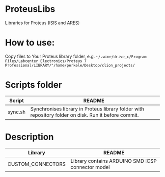 # ProteusLibs
Libraries for Proteus (ISIS and ARES)

# How to use:
Copy files to Your Proteus library folder, e.g.
```~/.wine/drive_c/Program Files/Labcenter Electronics/Proteus 7 Professional/LIBRARY/"/home/perkele/Desktop/clion_projects/```

# Scripts folder
| Script | README |
| ------ | ------ |
| sync.sh | Synchronises library in Proteus library folder with repository folder on disk. Run it before commit. |

# Description
| Library | README |
| ------ | ------ |
| CUSTOM_CONNECTORS | Library contains ARDUINO SMD ICSP connector model |

